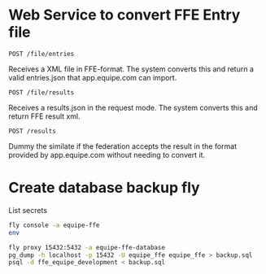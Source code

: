 # Web Service to convert FFE Entry file

`POST /file/entries`

Receives a XML file in FFE-format. The system converts this and return a valid entries.json that app.equipe.com can import.

`POST /file/results`

Receives a results.json in the request mode. The system converts this and return FFE result xml.

`POST /results`

Dummy the similate if the federation accepts the result in the format provided by app.equipe.com without needing to convert it.


# Create database backup fly

List secrets

```bash
fly console -a equipe-ffe
env
```

```bash
fly proxy 15432:5432 -a equipe-ffe-database
pg_dump -h localhost -p 15432 -U equipe_ffe equipe_ffe > backup.sql
psql -d ffe_equipe_development < backup.sql
```


